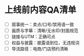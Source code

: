 # 上线前内容QA清单

- [ ] 叙事统一：卖点/口号/禁用语一致
- [ ] 画质与字幕：清晰/无水印/封面规范
- [ ] 链接与UTM：正确可点
- [ ] 权益与披露：披露语到位，无违规词
- [ ] 导流路径：电商/门店预约清晰
